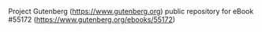 Project Gutenberg (https://www.gutenberg.org) public repository for
eBook #55172 (https://www.gutenberg.org/ebooks/55172)
